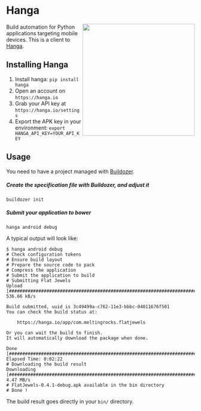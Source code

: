 # Hanga

<img align="right" height="300" src="http://hanga.io/icon.png"/>

Build automation for Python applications targeting mobile devices. This is a
client to [Hanga](https://hanga.io).

## Installing Hanga

1. Install hanga: `pip install hanga`
2. Open an account on `https://hanga.io`
3. Grab your API key at `https://hanga.io/settings`
4. Export the APK key in your environment: `export HANGA_API_KEY=YOUR_API_KEY`


## Usage

You need to have a project managed with [Buildozer](http://github.com/kivy/buildozer).

##### Create the specification file with Buildozer, and adjust it
```
buildozer init
```
##### Submit your application to bower
```
hanga android debug
```

A typical output will look like:
```
$ hanga android debug
# Check configuration tokens
# Ensure build layout
# Prepare the source code to pack
# Compress the application
# Submit the application to build
# Submitting Flat Jewels
Upload [############################################################################################] 536.66 kB/s

Build submitted, uuid is 3c49499a-c762-11e3-bbbc-04011676f501
You can check the build status at:

    https://hanga.io/app/com.meltingrocks.flatjewels

Or you can wait the build to finish.
It will automatically download the package when done.

Done [####################################################################################] Elapsed Time: 0:02:22
# Downloading the build result
Downloading [#######################################################################################]   4.47 MB/s
# FlatJewels-0.4.1-debug.apk available in the bin directory
# Done !
```

The build result goes directly in your `bin/` directory.
